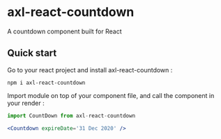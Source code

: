 # axl-react-countdown
A countdown component built for React

## Quick start
Go to your react project and install axl-react-countdown :
```
npm i axl-react-countdown

```

Import module on top of your component file, and call the component in your render :

```jsx
import CountDown from axl-react-countdown
```

```jsx
<Countdown expireDate='31 Dec 2020' />
```